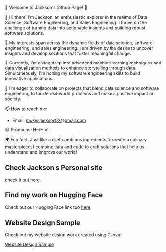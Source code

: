 🌟 Welcome to Jackson's Github Page! 🌟

👋 Hi there! I’m Jackson, an enthusiastic explorer in the realms of Data Science, Software Engineering, and Sales Engineering. I thrive on the challenge of turning data into actionable insights and building robust software solutions.

👀 My interests span across the dynamic fields of data science, software engineering, and sales engineering. I am driven by the desire to uncover insights and develop solutions that foster meaningful change.

🌱 Currently, I’m diving deep into advanced machine learning techniques and data visualization methods to enhance storytelling through data. Simultaneously, I'm honing my software engineering skills to build innovative applications.

💞️ I’m eager to collaborate on projects that blend data science and software engineering to tackle real-world problems and make a positive impact on society.

📫 How to reach me:

   - Email: mukesjackson02@gmail.com

😄 Pronouns: He/Him

🌍 Fun fact: Just like a chef combines ingredients to create a culinary masterpiece, I combine data and code to craft solutions that help us understand and improve our world!


## Check Jackson's Personal site
check it out [here](https://jackson-mu.github.io/Portfolio_1/).

## Find my work on Hugging Face
Check out our Hugging Face link too [here](https://huggingface.co/spaces/JacksonMu/FIFA-World-Cup-2022-Data-Analysis).

## Website Design Sample

Check out my website design work created using Canva:

[Website Design Sample](https://jacksonaholtel.my.canva.site/)








